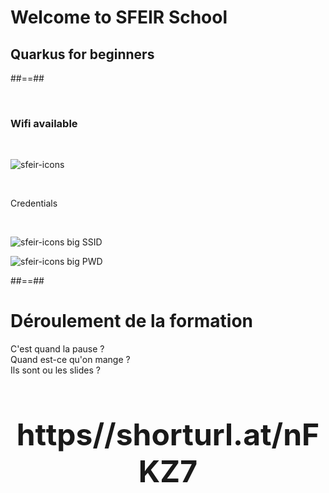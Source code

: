 <!-- .slide: class="first-slide" sfeir-level="1" sfeir-techno="Quarkus" -->

# **Welcome to SFEIR School**

## **Quarkus for beginners**

##==##

<!-- .slide: class="bg-blur" -->

<br>

### Wifi available

<br>

![sfeir-icons](wifi)<!-- .element: style="--icon-size:300px; --icon-color:var(--light-grey);" -->

<br>

Credentials

<!-- .element: class="center" -->
<br>

![sfeir-icons big](user)<!-- .element: style="--icon-color:var(--light-grey);" --> SSID

![sfeir-icons big](lock)<!-- .element: style="--icon-color:var(--light-grey);" --> PWD

##==##

# Déroulement de la formation

<p class="center">
C'est quand la pause ?<br>
Quand est-ce qu'on mange ?<br>
Ils sont ou les slides ? <br><br>
</p>

<p style="text-align: center;font-size:48px;font-weight:bold">https//shorturl.at/nFKZ7</p>
